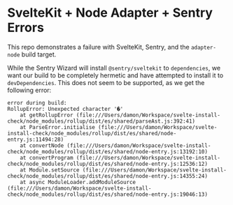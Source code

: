 # SvelteKit + Node Adapter + Sentry Errors

This repo demonstrates a failure with SvelteKit, Sentry, and the `adapter-node` build target.

While the Sentry Wizard will install `@sentry/sveltekit` to `dependencies`, we want our build to be completely hermetic and have attempted to install it to `devDependencies`. This does not seem to be supported, as we get the following error: 

```
error during build:
RollupError: Unexpected character '�'
    at getRollupError (file:///Users/damon/Workspace/svelte-install-check/node_modules/rollup/dist/es/shared/parseAst.js:392:41)
    at ParseError.initialise (file:///Users/damon/Workspace/svelte-install-check/node_modules/rollup/dist/es/shared/node-entry.js:11494:28)
    at convertNode (file:///Users/damon/Workspace/svelte-install-check/node_modules/rollup/dist/es/shared/node-entry.js:13192:10)
    at convertProgram (file:///Users/damon/Workspace/svelte-install-check/node_modules/rollup/dist/es/shared/node-entry.js:12536:12)
    at Module.setSource (file:///Users/damon/Workspace/svelte-install-check/node_modules/rollup/dist/es/shared/node-entry.js:14355:24)
    at async ModuleLoader.addModuleSource (file:///Users/damon/Workspace/svelte-install-check/node_modules/rollup/dist/es/shared/node-entry.js:19046:13)
```

